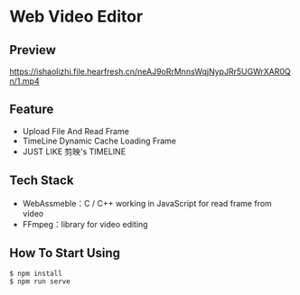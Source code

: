 # Web Video Editor
## Preview
https://ishaolizhi.file.hearfresh.cn/neAJ9oRrMnnsWqjNypJRr5UGWrXAR0Qn/1.mp4

## Feature
- Upload File And Read Frame
- TimeLine Dynamic Cache Loading Frame
- JUST LIKE 剪映's TIMELINE

## Tech Stack
- WebAssmeble：C / C++ working in JavaScript for read frame from video
- FFmpeg：library for video editing

## How To Start Using
```
$ npm install
$ npm run serve
```
